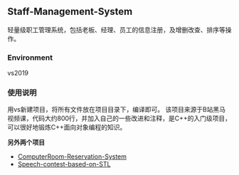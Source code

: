 ##  Staff-Management-System
轻量级职工管理系统，包括老板、经理、员工的信息注册，及增删改查、排序等操作。

### Environment 
vs2019

### 使用说明
用vs新建项目，将所有文件放在项目目录下，编译即可。
该项目来源于B站黑马视频课，代码大约800行，并加入自己的一些改进和注释，是C++的入门级项目，可以很好地锻炼C++面向对象编程的知识。

**另外两个项目**
* [ComputerRoom-Reservation-System](https://github.com/QuanweiNie/ComputerRoom-Reservation-System)
* [Speech-contest-based-on-STL](https://github.com/QuanweiNie/Speech-contest-based-on-STL)
